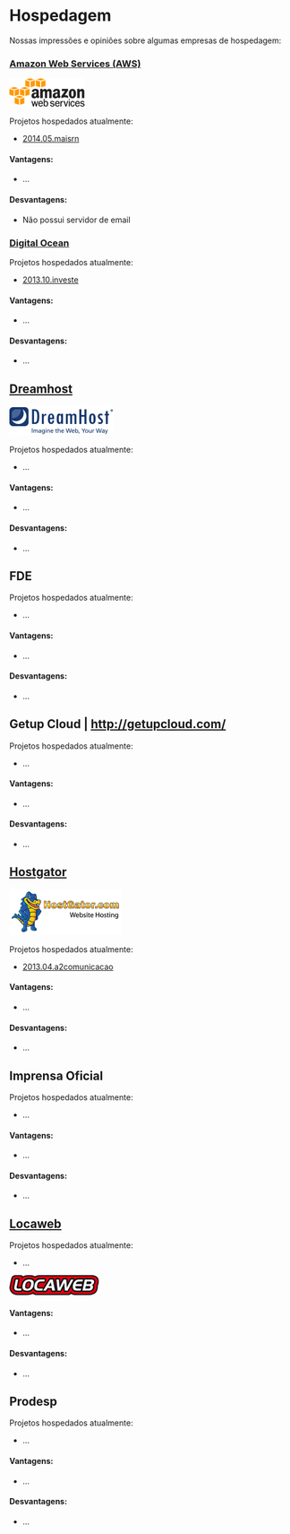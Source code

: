# Hospedagem

Nossas impressões e opiniões sobre algumas empresas de hospedagem:

### [Amazon Web Services (AWS)](http://aws.amazon.com/pt/)

![Logo da Amazon](/assets/hospedagem_aws.png)

Projetos hospedados atualmente:
* [2014.05.maisrn](/projetos/2014.05.maisrn.md)

#### Vantagens:

* ...

#### Desvantagens:

* Não possui servidor de email

### [Digital Ocean](http://www.digitalocean.com/)

Projetos hospedados atualmente:
* [2013.10.investe](/projetos/2013.10.investe.md)

#### Vantagens:

* ...

#### Desvantagens:

* ...

## [Dreamhost](http://www.dreamhost.com/)

![Logo da Dreamhost](/assets/hospedagem_dreamhost.png)

Projetos hospedados atualmente:
* ...

#### Vantagens:

* ...

#### Desvantagens:

* ...


## FDE

Projetos hospedados atualmente:
* ...

#### Vantagens:

* ...

#### Desvantagens:

* ...


## Getup Cloud | http://getupcloud.com/

Projetos hospedados atualmente:
* ...

#### Vantagens:

* ...

#### Desvantagens:

* ...


## [Hostgator](http://www.hostgator.com.br/)

![Logo da Hostgator](/assets/hospedagem_hostgator.png)

Projetos hospedados atualmente:
* [2013.04.a2comunicacao](/projetos/2013.04.a2comunicacao.md)

#### Vantagens:

* ...

#### Desvantagens:

* ...

## Imprensa Oficial

Projetos hospedados atualmente:
* ...

#### Vantagens:

* ...

#### Desvantagens:

* ...

## [Locaweb](http://www.locaweb.com.br/)

Projetos hospedados atualmente:
* ...

![Logo da Locaweb](/assets/hospedagem_locaweb.png)

#### Vantagens:

* ...

#### Desvantagens:

* ...

## Prodesp

Projetos hospedados atualmente:
* ...

#### Vantagens:

* ...

#### Desvantagens:

* ...





